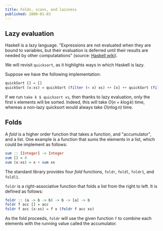 ```yaml
---
title: Folds, scans, and laziness
published: 2000-01-03
---
```


## Lazy evaluation

Haskell is a lazy language.  "Expressions are not evaluated when they are bound to variables, but their evaluation is deferred until their results are needed by other computatations" (source: [Haskell wiki](https://wiki.haskell.org/Lazy_evaluation)).

We will revisit `quicksort`, as it highlights ways in which Haskell is lazy.

Suppose we have the following implementation:

```haskell
quickSort [] = []
quickSort (x:xs) = quickSort (filter (< x) xs) ++ [x] ++ quickSort (filter (>= x) xs)
````

If we run `take k $ quicksort xs`, then thanks to lazy evaluation, only the first `k` elements will be sorted.  Indeed, this will take $O(n + k \log k)$ time, whereas a non-lazy quicksort would always take $O(n \log n)$ time.

## Folds

A _fold_ is a higher order function that takes a function, and "accumulator", and a list.  One example is a function that sums the elements in a list, which could be implement as follows:

```haskell
sum :: [Integer] -> Integer
sum [] = 0
sum (x:xs) = x + sum xs
```

The standard library provides four _fold_ functions, `foldr`, `foldl`, `foldr1`, and `foldl1`.

`foldr` is a right-associative function that folds a list from the right to left.  It is defined as follows:

```haskell
foldr :: (a -> b -> b) -> b -> [a] -> b
foldr f acc [] = acc
foldr f acc (x:xs) = f x (foldr f acc xs)
```

As the fold proceeds, `foldr` will use the given function `f` to combine each elements with the running value called the accumulator.

